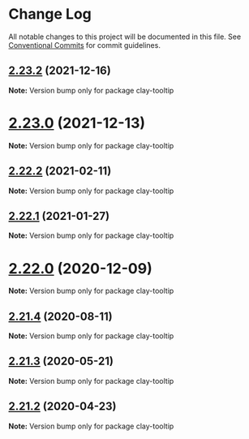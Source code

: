 # Change Log

All notable changes to this project will be documented in this file.
See [Conventional Commits](https://conventionalcommits.org) for commit guidelines.

## [2.23.2](https://github.com/liferay/clay/compare/v2.23.1...v2.23.2) (2021-12-16)

**Note:** Version bump only for package clay-tooltip





# [2.23.0](https://github.com/liferay/clay/tree/master/packages/clay-tooltip/compare/v2.22.4...v2.23.0) (2021-12-13)

**Note:** Version bump only for package clay-tooltip





## [2.22.2](https://github.com/liferay/clay/tree/master/packages/clay-tooltip/compare/v2.22.1...v2.22.2) (2021-02-11)

**Note:** Version bump only for package clay-tooltip





## [2.22.1](https://github.com/liferay/clay/tree/master/packages/clay-tooltip/compare/v2.22.0...v2.22.1) (2021-01-27)

**Note:** Version bump only for package clay-tooltip





# [2.22.0](https://github.com/liferay/clay/tree/master/packages/clay-tooltip/compare/v2.21.5...v2.22.0) (2020-12-09)

**Note:** Version bump only for package clay-tooltip





## [2.21.4](https://github.com/liferay/clay/tree/master/packages/clay-tooltip/compare/v2.21.3...v2.21.4) (2020-08-11)

**Note:** Version bump only for package clay-tooltip





## [2.21.3](https://github.com/liferay/clay/tree/master/packages/clay-tooltip/compare/v2.21.2...v2.21.3) (2020-05-21)

**Note:** Version bump only for package clay-tooltip





## [2.21.2](https://github.com/liferay/clay/tree/master/packages/clay-tooltip/compare/v2.21.1...v2.21.2) (2020-04-23)

**Note:** Version bump only for package clay-tooltip
